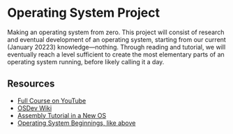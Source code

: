 # Operating System Project
Making an operating system from zero. This project will consist of research and eventual development of an operating system, starting from our current (January 20223) knowledge—nothing. Through reading and tutorial, we will eventually reach a level sufficient to create the most elementary parts of an operating system running, before likely calling it a day.

## Resources
* [Full Course on YouTube](https://www.youtube.com/watch?v=mXw9ruZaxzQ)
* [OSDev Wiki](https://wiki.osdev.org/Expanded_Main_Page)
* [Assembly Tutorial in a New OS](https://www.youtube.com/watch?v=MwPjvJ9ulSc)
* [Operating System Beginnings, like above](https://www.youtube.com/watch?v=W3DdyiO3Fy8)
